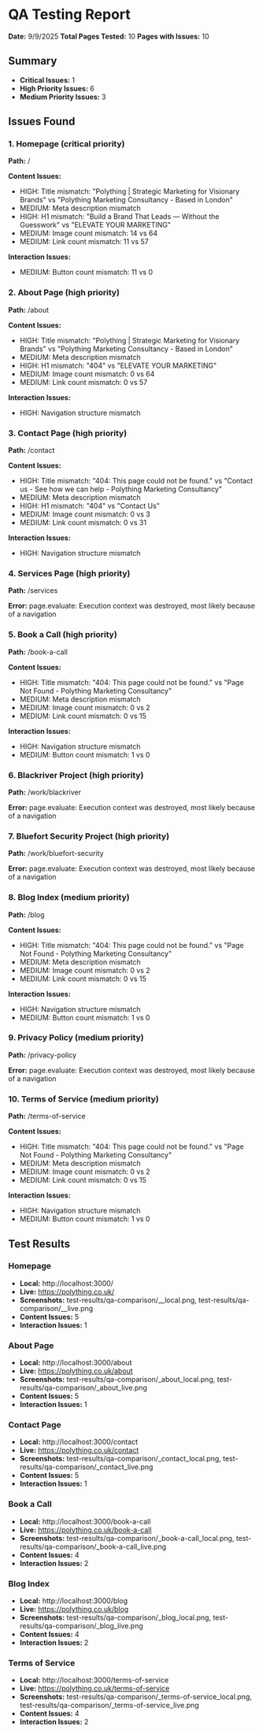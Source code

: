 # QA Testing Report

**Date:** 9/9/2025
**Total Pages Tested:** 10
**Pages with Issues:** 10

## Summary

- **Critical Issues:** 1
- **High Priority Issues:** 6
- **Medium Priority Issues:** 3

## Issues Found

### 1. Homepage (critical priority)
**Path:** /

**Content Issues:**
- HIGH: Title mismatch: "Polything | Strategic Marketing for Visionary Brands" vs "Polything Marketing Consultancy - Based in London"
- MEDIUM: Meta description mismatch
- HIGH: H1 mismatch: "Build a Brand That Leads — Without the Guesswork" vs "ELEVATE
YOUR MARKETING"
- MEDIUM: Image count mismatch: 14 vs 64
- MEDIUM: Link count mismatch: 11 vs 57

**Interaction Issues:**
- MEDIUM: Button count mismatch: 11 vs 0

### 2. About Page (high priority)
**Path:** /about

**Content Issues:**
- HIGH: Title mismatch: "Polything | Strategic Marketing for Visionary Brands" vs "Polything Marketing Consultancy - Based in London"
- MEDIUM: Meta description mismatch
- HIGH: H1 mismatch: "404" vs "ELEVATE
YOUR MARKETING"
- MEDIUM: Image count mismatch: 0 vs 64
- MEDIUM: Link count mismatch: 0 vs 57

**Interaction Issues:**
- HIGH: Navigation structure mismatch

### 3. Contact Page (high priority)
**Path:** /contact

**Content Issues:**
- HIGH: Title mismatch: "404: This page could not be found." vs "Contact us - See how we can help - Polything Marketing Consultancy"
- MEDIUM: Meta description mismatch
- HIGH: H1 mismatch: "404" vs "Contact Us"
- MEDIUM: Image count mismatch: 0 vs 3
- MEDIUM: Link count mismatch: 0 vs 31

**Interaction Issues:**
- HIGH: Navigation structure mismatch

### 4. Services Page (high priority)
**Path:** /services

**Error:** page.evaluate: Execution context was destroyed, most likely because of a navigation

### 5. Book a Call (high priority)
**Path:** /book-a-call

**Content Issues:**
- HIGH: Title mismatch: "404: This page could not be found." vs "Page Not Found - Polything Marketing Consultancy"
- MEDIUM: Meta description mismatch
- MEDIUM: Image count mismatch: 0 vs 2
- MEDIUM: Link count mismatch: 0 vs 15

**Interaction Issues:**
- HIGH: Navigation structure mismatch
- MEDIUM: Button count mismatch: 1 vs 0

### 6. Blackriver Project (high priority)
**Path:** /work/blackriver

**Error:** page.evaluate: Execution context was destroyed, most likely because of a navigation

### 7. Bluefort Security Project (high priority)
**Path:** /work/bluefort-security

**Error:** page.evaluate: Execution context was destroyed, most likely because of a navigation

### 8. Blog Index (medium priority)
**Path:** /blog

**Content Issues:**
- HIGH: Title mismatch: "404: This page could not be found." vs "Page Not Found - Polything Marketing Consultancy"
- MEDIUM: Meta description mismatch
- MEDIUM: Image count mismatch: 0 vs 2
- MEDIUM: Link count mismatch: 0 vs 15

**Interaction Issues:**
- HIGH: Navigation structure mismatch
- MEDIUM: Button count mismatch: 1 vs 0

### 9. Privacy Policy (medium priority)
**Path:** /privacy-policy

**Error:** page.evaluate: Execution context was destroyed, most likely because of a navigation

### 10. Terms of Service (medium priority)
**Path:** /terms-of-service

**Content Issues:**
- HIGH: Title mismatch: "404: This page could not be found." vs "Page Not Found - Polything Marketing Consultancy"
- MEDIUM: Meta description mismatch
- MEDIUM: Image count mismatch: 0 vs 2
- MEDIUM: Link count mismatch: 0 vs 15

**Interaction Issues:**
- HIGH: Navigation structure mismatch
- MEDIUM: Button count mismatch: 1 vs 0

## Test Results

### Homepage
- **Local:** http://localhost:3000/
- **Live:** https://polything.co.uk/
- **Screenshots:** test-results/qa-comparison/__local.png, test-results/qa-comparison/__live.png
- **Content Issues:** 5
- **Interaction Issues:** 1

### About Page
- **Local:** http://localhost:3000/about
- **Live:** https://polything.co.uk/about
- **Screenshots:** test-results/qa-comparison/_about_local.png, test-results/qa-comparison/_about_live.png
- **Content Issues:** 5
- **Interaction Issues:** 1

### Contact Page
- **Local:** http://localhost:3000/contact
- **Live:** https://polything.co.uk/contact
- **Screenshots:** test-results/qa-comparison/_contact_local.png, test-results/qa-comparison/_contact_live.png
- **Content Issues:** 5
- **Interaction Issues:** 1

### Book a Call
- **Local:** http://localhost:3000/book-a-call
- **Live:** https://polything.co.uk/book-a-call
- **Screenshots:** test-results/qa-comparison/_book-a-call_local.png, test-results/qa-comparison/_book-a-call_live.png
- **Content Issues:** 4
- **Interaction Issues:** 2

### Blog Index
- **Local:** http://localhost:3000/blog
- **Live:** https://polything.co.uk/blog
- **Screenshots:** test-results/qa-comparison/_blog_local.png, test-results/qa-comparison/_blog_live.png
- **Content Issues:** 4
- **Interaction Issues:** 2

### Terms of Service
- **Local:** http://localhost:3000/terms-of-service
- **Live:** https://polything.co.uk/terms-of-service
- **Screenshots:** test-results/qa-comparison/_terms-of-service_local.png, test-results/qa-comparison/_terms-of-service_live.png
- **Content Issues:** 4
- **Interaction Issues:** 2

